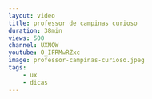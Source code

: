 ```yaml
---
layout: video
title: professor de campinas curioso
duration: 38min
views: 500
channel: UXNOW
youtube: O_IFRMwRZxc
image: professor-campinas-curioso.jpeg
tags:
    - ux
    - dicas
---
```

